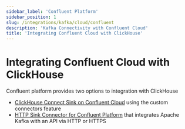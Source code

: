 ```yaml
---
sidebar_label: 'Confluent Platform'
sidebar_position: 1
slug: /integrations/kafka/cloud/confluent
description: 'Kafka Connectivity with Confluent Cloud'
title: 'Integrating Confluent Cloud with ClickHouse'
---
```


# Integrating Confluent Cloud with ClickHouse

Confluent platform provides two options to integration with ClickHouse

* [ClickHouse Connect Sink on Confluent Cloud](./custom-connector.md) using the custom connectors feature 
* [HTTP Sink Connector for Confluent Platform](./kafka-connect-http.md) that integrates Apache Kafka with an API via HTTP or HTTPS